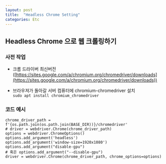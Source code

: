 ```yaml
---
layout: post
title:  "Headless Chrome Setting"
categories: Etc
---
```

## Headless Chrome 으로 웹 크롤링하기

### 사전 작업

-   크롬 드라이버 최신버전([https://sites.google.com/a/chromium.org/chromedriver/downloads](https://sites.google.com/a/chromium.org/chromedriver/downloads))
    
-   브라우져가 돌아갈 서버 컴퓨터에 chromium-chromedriver 설치  
    `sudo apt install chromium_chromedriver`
    

### 코드 예시

```python3
chrome_driver_path = f'{os.path.join(os.path.join(BASE_DIR))}/chromedriver'
# driver = webdriver.Chrome(chrome_driver_path)
options = webdriver.ChromeOptions()
options.add_argument('headless')
options.add_argument('window-size=1920x1080')
options.add_argument("disable-gpu")
# 혹은 options.add_argument("--disable-gpu")
driver = webdriver.Chrome(chrome_driver_path, chrome_options=options)
```